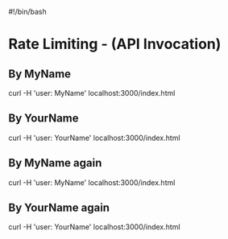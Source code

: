 <!-- markdownlint-disable-next-line MD018 MD041 -->
#!/bin/bash

# Rate Limiting - (API Invocation)

## By MyName

curl -H 'user: MyName' localhost:3000/index.html

## By YourName

curl -H 'user: YourName' localhost:3000/index.html

## By MyName again

curl -H 'user: MyName' localhost:3000/index.html

## By YourName again

curl -H 'user: YourName' localhost:3000/index.html
